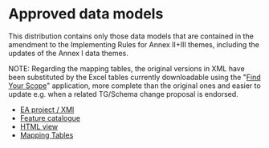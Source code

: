# Approved data models

This distribution contains only those data models that are contained in the amendment to the Implementing Rules for Annex II+III themes, including the updates of the Annex I data themes.

NOTE: Regarding the mapping tables, the original versions in XML have been substituted by the Excel tables currently downloadable using the "[Find Your Scope](https://inspire-regadmin.jrc.ec.europa.eu/dataspecification/FindYourScope.action)" application, more complete than the original ones and easier to update e.g. when a related TG/Schema change proposal is endorsed.


- [EA project / XMI](ea+xmi/EAXMI.zip)
- [Feature catalogue](fc)
- [HTML view](html)
- [Mapping Tables](mapping)
